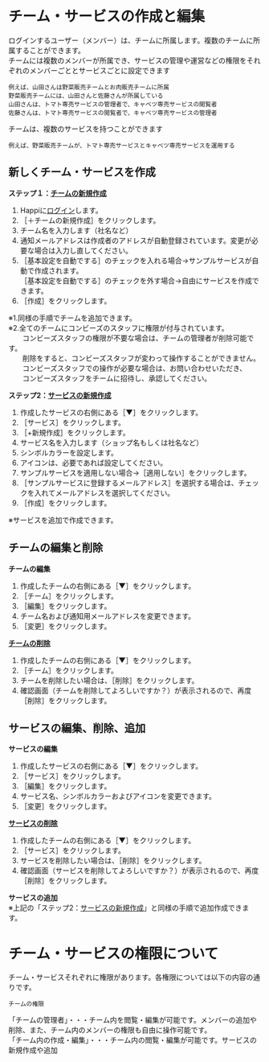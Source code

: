 # チーム・サービスの作成と編集

ログインするユーザー（メンバー）は、チームに所属します。複数のチームに所属することができます。  
チームには複数のメンバーが所属でき、サービスの管理や運営などの権限をそれぞれのメンバーごととサービスごとに設定できます
```
例えば、山田さんは野菜販売チームとお肉販売チームに所属
野菜販売チームには、山田さんと佐藤さんが所属している
山田さんは、トマト専売サービスの管理者で、キャベツ専売サービスの閲覧者
佐藤さんは、トマト専売サービスの閲覧者で、キャベツ専売サービスの管理者
```
チームは、複数のサービスを持つことができます
```
例えば、野菜販売チームが、トマト専売サービスとキャベツ専売サービスを運用する
```

## 新しくチーム・サービスを作成

**ステップ１：[チームの新規作成](https://happi.net/function/team/%e3%83%81%e3%83%bc%e3%83%a0%e3%82%92%e6%96%b0%e8%a6%8f%e4%bd%9c%e6%88%90%e3%81%99%e3%82%8b/)**  
1. Happiに[ログイン](https://team.happi.net/login)します。  
1. ［＋チームの新規作成］をクリックします。  
1. チーム名を入力します（社名など）  
1. 通知メールアドレスは作成者のアドレスが自動登録されています。変更が必要な場合は入力し直してください。
1. ［基本設定を自動でする］のチェックを入れる場合→サンプルサービスが自動で作成されます。  
   ［基本設定を自動でする］のチェックを外す場合→自由にサービスを作成できます。  
1. ［作成］をクリックします。  
 
※1.同様の手順でチームを追加できます。  
※2.全てのチームにコンビーズのスタッフに権限が付与されています。  
　　コンビーズスタッフの権限が不要な場合は、チームの管理者が削除可能です。  
　　削除をすると、コンビーズスタッフが変わって操作することができません。  
　　コンビーズスタッフでの操作が必要な場合は、お問い合わせいただき、  
　　コンビーズスタッフをチームに招待し、承認してください。

**ステップ2：[サービスの新規作成](https://happi.net/function/authority/%e3%82%b5%e3%83%bc%e3%83%93%e3%82%b9%e3%82%92%e6%96%b0%e8%a6%8f%e4%bd%9c%e6%88%90%e3%81%99%e3%82%8b/)**    
1. 作成したサービスの右側にある［▼］をクリックします。  
1. ［サービス］をクリックします。  
1. ［+新規作成］をクリックします。  
1. サービス名を入力します（ショップ名もしくは社名など）  
1. シンボルカラーを設定します。  
1. アイコンは、必要であれば設定してください。  
1. サンプルサービスを適用しない場合→［適用しない］をクリックします。  
1. ［サンプルサービスに登録するメールアドレス］を選択する場合は、チェックを入れてメールアドレスを選択してください。  
1. ［作成］をクリックします。  
 
※サービスを追加で作成できます。


## チームの編集と削除  

**チームの編集**  
1. 作成したチームの右側にある［▼］をクリックします。  
1. ［チーム］をクリックします。  
1. ［編集］をクリックします。  
1. チーム名および通知用メールアドレスを変更できます。  
1. ［変更］をクリックします。  

 **[チームの削除](https://happi.net/function/team/%e3%83%81%e3%83%bc%e3%83%a0%e3%81%ae%e5%89%8a%e9%99%a4/)**  
1. 作成したチームの右側にある［▼］をクリックします。  
1. ［チーム］をクリックします。  
1. チームを削除したい場合は、［削除］をクリックします。  
1. 確認画面（チームを削除してよろしいですか？）が表示されるので、再度［削除］をクリックします。  


## サービスの編集、削除、追加  

 **サービスの編集**  
1. 作成したサービスの右側にある［▼］をクリックします。  
1. ［サービス］をクリックします。  
1. ［編集］をクリックします。  
1. サービス名、シンボルカラーおよびアイコンを変更できます。  
1. ［変更］をクリックします。
 
 **[サービスの削除](https://happi.net/function/authority/%e3%82%b5%e3%83%bc%e3%83%93%e3%82%b9%e3%81%ae%e5%89%8a%e9%99%a4/)**  
1. 作成したチームの右側にある［▼］をクリックします。  
1. ［サービス］をクリックします。  
1. サービスを削除したい場合は、［削除］をクリックします。  
1. 確認画面（サービスを削除してよろしいですか？）が表示されるので、再度［削除］をクリックします。  

 **サービスの追加**  
※上記の「ステップ2：[サービスの新規作成](https://happi.net/function/authority/%e3%82%b5%e3%83%bc%e3%83%93%e3%82%b9%e3%82%92%e6%96%b0%e8%a6%8f%e4%bd%9c%e6%88%90%e3%81%99%e3%82%8b/)」と同様の手順で追加作成できます。  


# チーム・サービスの権限について  

チーム・サービスそれぞれに権限があります。各権限については以下の内容の通りです。

```
チームの権限
```
「チームの管理者」・・・チーム内を閲覧・編集が可能です。メンバーの追加や削除、また、チーム内のメンバーの権限も自由に操作可能です。  
「チーム内の作成・編集」・・・チーム内の閲覧・編集が可能です。サービスの新規作成や追加
